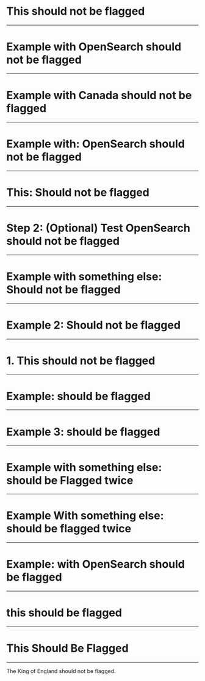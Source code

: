 # This should not be flagged

---

# Example with OpenSearch should not be flagged

---

# Example with Canada should not be flagged

---

# Example with: OpenSearch should not be flagged

---

# This: Should not be flagged

---

# Step 2: (Optional) Test OpenSearch should not be flagged

---

# Example with something else: Should not be flagged

---

# Example 2: Should not be flagged

---

# 1. This should not be flagged

---

# Example: should be flagged

---

# Example 3: should be flagged

---

# Example with something else: should be Flagged twice

---

# Example With something else: should be flagged twice

---

# Example: with OpenSearch should be flagged

---

# this should be flagged

---

# This Should Be Flagged

---

The King of England should not be flagged. 